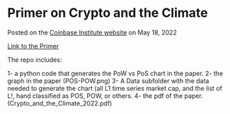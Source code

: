 # Primer on Crypto and the Climate

Posted on the [Coinbase Institute website](https://www.coinbase.com/institute) on May 18, 2022

[Link to the Primer](https://assets.ctfassets.net/c5bd0wqjc7v0/68OxzK3XB8QaAuREGhS6PB/be0909f89fb1b532cda51a4088b3130c/Coinbase_Institute_-_Climate_Paper_2022.pdf)

The repo includes: 

1- a python code that generates the PoW vs PoS chart in the paper. 
2- the graph in the paper (POS-POW.png)
3- A Data subfolder with the data needed to generate the chart (all L1 time series market cap, and the list of L!, hand classified as POS, POW, or others.
4- the pdf of the paper. (Crypto_and_the_Climate_2022.pdf)